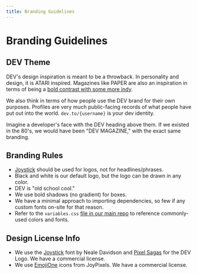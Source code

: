 ```yaml
---
title: Branding Guidelines
---
```


# Branding Guidelines

## DEV Theme

DEV's design inspiration is meant to be a throwback. In personality and design,
it is ATARI inspired. Magazines like PAPER are also an inspiration in terms of
being a
[bold contrast with some more indy](https://www.google.com/search?biw=1440&bih=780&tbm=isch&sa=1&ei=KSN8W5WVLoy55gLI77TgBA&q=paper+magazine+cover&oq=paper+magazine+cover).

We also think in terms of how people use the DEV brand for their own purposes.
Profiles are very much public-facing records of what people have put out into
the world. `dev.to/{username}` is your dev identity.

Imagine a developer's face with the DEV heading above them. If we existed in the
80's, we would have been "DEV MAGAZINE," with the exact same branding.

## Branding Rules

- [Joystick](http://www.pixelsagas.com/?download=joystick) should be used for
  logos, not for headlines/phrases.
- Black and white is our default logo, but the logo can be drawn in any color.
- DEV is "old school cool."
- We use bold shadows (no gradient) for boxes.
- We have a minimal approach to importing dependencies, so few if any custom
  fonts on-site for that reason.
- Refer to the `variables.css`
  [file in our main repo](https://github.com/thepracticaldev/dev.to/blob/master/app/assets/stylesheets/variables.scss)
  to reference commonly-used colors and fonts.

## Design License Info

- We use the [Joystick](http://www.pixelsagas.com/?download=joystick) font by
  Neale Davidson and [Pixel Sagas](http://www.pixelsagas.com/) for the DEV Logo.
  We have a commercial license.
- We use [EmojiOne](https://www.emojione.com/) icons from JoyPixels. We have a
  commercial license.
